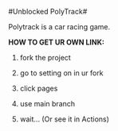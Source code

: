 #Unblocked PolyTrack#

Polytrack is a car racing game.


**HOW TO GET UR OWN LINK:**

1. fork the project

2.  go to setting on in ur fork

3. click pages

4. use main branch

5. wait... (Or see it in Actions)
